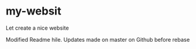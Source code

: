 # my-websit

Let create a nice website

Modified Readme hile.
Updates made on master on Github before rebase
